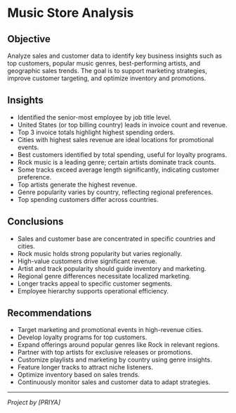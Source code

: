 # Music Store Analysis

## Objective
Analyze sales and customer data to identify key business insights such as top customers, popular music genres, best-performing artists, and geographic sales trends. The goal is to support marketing strategies, improve customer targeting, and optimize inventory and promotions.

## Insights
- Identified the senior-most employee by job title level.
- United States (or top billing country) leads in invoice count and revenue.
- Top 3 invoice totals highlight highest spending orders.
- Cities with highest sales revenue are ideal locations for promotional events.
- Best customers identified by total spending, useful for loyalty programs.
- Rock music is a leading genre; certain artists dominate track counts.
- Some tracks exceed average length significantly, indicating customer preference.
- Top artists generate the highest revenue.
- Genre popularity varies by country, reflecting regional preferences.
- Top spending customers differ across countries.

## Conclusions
- Sales and customer base are concentrated in specific countries and cities.
- Rock music holds strong popularity but varies regionally.
- High-value customers drive significant revenue.
- Artist and track popularity should guide inventory and marketing.
- Regional genre differences necessitate localized marketing.
- Longer tracks appeal to specific customer segments.
- Employee hierarchy supports operational efficiency.

## Recommendations
- Target marketing and promotional events in high-revenue cities.
- Develop loyalty programs for top customers.
- Expand offerings around popular genres like Rock in relevant regions.
- Partner with top artists for exclusive releases or promotions.
- Customize playlists and marketing by country using genre insights.
- Feature longer tracks to attract niche listeners.
- Optimize inventory based on sales trends.
- Continuously monitor sales and customer data to adapt strategies.

---

*Project by [PRIYA]*  
